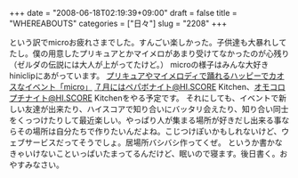 +++
date = "2008-06-18T02:19:39+09:00"
draft = false
title = "WHEREABOUTS"
categories = ["日々"]
slug = "2208"
+++

という訳でmicroお疲れさまでした。すんごい楽しかった。子供達も大暴れしてたし。僕の用意したプリキュアとかマイメロがあまり受けてなかったのが心残り（ゼルダの伝説には大人が上がってたけど。）
microの様子はみんな大好きhiniclipにあがっています。
<a href="http://clip.hiniku.com/?eid=711595" target="_blank">プリキュアやマイメロディで踊れるハッピーでカオスなイベント「micro」</a>
７月にはペパボナイト@HI.SCORE Kitchen、オモコロプチナイト@HI.SCORE Kitchenをやる予定です。
それにしても、イベントで新しい友達が出来たり、ハイスコアで知り合いにバッタリ会えたり、知り合い同士をくっつけたりして最近楽しい。やっぱり人が集まる場所が好きだし出来る事ならその場所は自分たちで作りたいんだよね。こじつけぽいかもしれないけど、ウェブサービスだってそうでしょ。居場所バシバシ作ってくぜ。
というか書かなきゃいけないこといっぱいたまってるんだけど、眠いので寝ます。後日書く。おやすみなさい。
